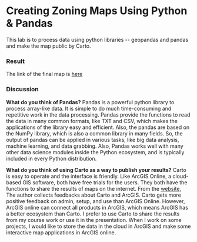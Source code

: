 # Creating Zoning Maps Using Python & Pandas
This lab is to process data using python libraries -- geopandas and pandas and make the map public by Carto.
### Result
The link of the final map is [here](https://zhenliu26.carto.com/builder/c7e9535b-36de-4a5f-b0ce-485fc4079fb9/embed)
### Discussion
<b>What do you think of Pandas?</b> 
Pandas is a powerful python library to process array-like data. It is simple to do much time-consuming and repetitive work in the data processing. Pandas provide the functions to read the data in many common formats, like TXT and CSV, which makes the applications of the library easy and efficient. Also, the pandas are based on the NumPy library, which is also a common library in many fields. So, the output of pandas can be applied in various tasks, like big data analysis, machine learning, and data grabbing. Also, Pandas works well with many other data science modules inside the Python ecosystem, and is typically included in every Python distribution. 

<b>What do you think of using Carto as a way to publish your results?</b> 
Carto is easy to operate and the interface is friendly. Like ArcGIS Online, a cloud-based GIS software, both have free trials for the users. They both have the functions to share the results of maps on the internet. From the [website](https://www.g2.com/compare/carto-vs-esri-arcgis), The author collects feedbacks about Carto and ArcGIS. Carto gets more positive feedback on admin, setup, and use than ArcGIS Online. However, ArcGIS online can connect all products in ArcGIS, which means ArcGIS has a better ecosystem than Carto. I prefer to use Carto to share the results from my course work or use it in the presentation. When I work on some projects, I would like to store the data in the cloud in ArcGIS and make some interactive map applications in ArcGIS online.

